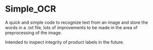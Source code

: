 # Simple_OCR
A quick and simple code to recognize text from an image and store the words in a .txt file, lots of improvements to be made in the area of preprocessing of the image.

Intended to inspect integrity of product labels in the future.
